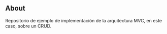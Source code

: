 ## About

Repositorio de ejemplo de implementación de la arquitectura MVC, en este caso, sobre un CRUD.
